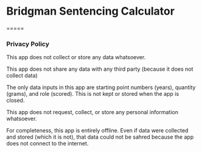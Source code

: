 # Bridgman Sentencing Calculator 
=====

### Privacy Policy

This app does not collect or store any data whatsoever.

This app does not share any data with any third party (because it does not collect data)

The only data inputs in this app are starting point numbers (years), quantity (grams), and role (scored).  This is not kept or stored when the app is closed.

This app does not request, collect, or store any personal information whatsoever.

For completeness, this app is entirely offline.  Even if data were collected and stored (which it is not), that data could not be sahred because the app does not connect to the internet.

